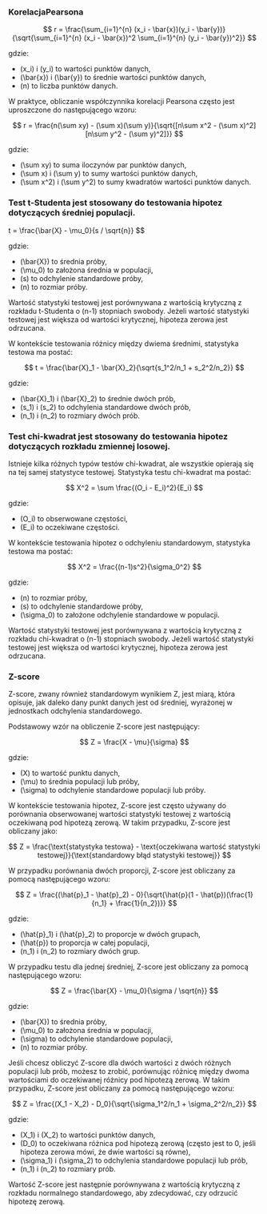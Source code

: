 ### KorelacjaPearsona 

$$
r = \frac{\sum_{i=1}^{n} (x_i - \bar{x})(y_i - \bar{y})}{\sqrt{\sum_{i=1}^{n} (x_i - \bar{x})^2 \sum_{i=1}^{n} (y_i - \bar{y})^2}}
$$

gdzie:
- \(x_i\) i \(y_i\) to wartości punktów danych,
- \(\bar{x}\) i \(\bar{y}\) to średnie wartości punktów danych,
- \(n\) to liczba punktów danych.

W praktyce, obliczanie współczynnika korelacji Pearsona często jest uproszczone do następującego wzoru:

$$
r = \frac{n(\sum xy) - (\sum x)(\sum y)}{\sqrt{[n\sum x^2 - (\sum x)^2][n\sum y^2 - (\sum y)^2]}}
$$

gdzie:
- \(\sum xy\) to suma iloczynów par punktów danych,
- \(\sum x\) i \(\sum y\) to sumy wartości punktów danych,
- \(\sum x^2\) i \(\sum y^2\) to sumy kwadratów wartości punktów danych.


### Test t-Studenta jest stosowany do testowania hipotez dotyczących średniej populacji.
t = \frac{\bar{X} - \mu_0}{s / \sqrt{n}}
$$

gdzie:
- \(\bar{X}\) to średnia próby,
- \(\mu_0\) to założona średnia w populacji,
- \(s\) to odchylenie standardowe próby,
- \(n\) to rozmiar próby.

Wartość statystyki testowej jest porównywana z wartością krytyczną z rozkładu t-Studenta o \(n-1\) stopniach swobody. Jeżeli wartość statystyki testowej jest większa od wartości krytycznej, hipoteza zerowa jest odrzucana.

W kontekście testowania różnicy między dwiema średnimi, statystyka testowa ma postać:

$$
t = \frac{\bar{X}_1 - \bar{X}_2}{\sqrt{s_1^2/n_1 + s_2^2/n_2}}
$$

gdzie:
- \(\bar{X}_1\) i \(\bar{X}_2\) to średnie dwóch prób,
- \(s_1\) i \(s_2\) to odchylenia standardowe dwóch prób,
- \(n_1\) i \(n_2\) to rozmiary dwóch prób.

### Test chi-kwadrat jest stosowany do testowania hipotez dotyczących rozkładu zmiennej losowej. 
Istnieje kilka różnych typów testów chi-kwadrat, ale wszystkie opierają się na tej samej statystyce testowej. Statystyka testu chi-kwadrat ma postać:

$$
X^2 = \sum \frac{(O_i - E_i)^2}{E_i}
$$

gdzie:
- \(O_i\) to obserwowane częstości,
- \(E_i\) to oczekiwane częstości.

W kontekście testowania hipotez o odchyleniu standardowym, statystyka testowa ma postać:

$$
X^2 = \frac{(n-1)s^2}{\sigma_0^2}
$$

gdzie:
- \(n\) to rozmiar próby,
- \(s\) to odchylenie standardowe próby,
- \(\sigma_0\) to założone odchylenie standardowe w populacji.

Wartość statystyki testowej jest porównywana z wartością krytyczną z rozkładu chi-kwadrat o \(n-1\) stopniach swobody. Jeżeli wartość statystyki testowej jest większa od wartości krytycznej, hipoteza zerowa jest odrzucana.

### Z-score

Z-score, zwany również standardowym wynikiem Z, jest miarą, która opisuje, jak daleko dany punkt danych jest od średniej, wyrażonej w jednostkach odchylenia standardowego. 

Podstawowy wzór na obliczenie Z-score jest następujący:

$$
Z = \frac{X - \mu}{\sigma}
$$

gdzie:
- \(X\) to wartość punktu danych,
- \(\mu\) to średnia populacji lub próby,
- \(\sigma\) to odchylenie standardowe populacji lub próby.

W kontekście testowania hipotez, Z-score jest często używany do porównania obserwowanej wartości statystyki testowej z wartością oczekiwaną pod hipotezą zerową. W takim przypadku, Z-score jest obliczany jako:

$$
Z = \frac{\text{statystyka testowa} - \text{oczekiwana wartość statystyki testowej}}{\text{standardowy błąd statystyki testowej}}
$$

W przypadku porównania dwóch proporcji, Z-score jest obliczany za pomocą następującego wzoru:

$$
Z = \frac{(\hat{p}_1 - \hat{p}_2) - 0}{\sqrt{\hat{p}(1 - \hat{p})(\frac{1}{n_1} + \frac{1}{n_2})}}
$$

gdzie:
- \(\hat{p}_1\) i \(\hat{p}_2\) to proporcje w dwóch grupach,
- \(\hat{p}\) to proporcja w całej populacji,
- \(n_1\) i \(n_2\) to rozmiary dwóch grup.

W przypadku testu dla jednej średniej, Z-score jest obliczany za pomocą następującego wzoru:

$$
Z = \frac{\bar{X} - \mu_0}{\sigma / \sqrt{n}}
$$

gdzie:
- \(\bar{X}\) to średnia próby,
- \(\mu_0\) to założona średnia w populacji,
- \(\sigma\) to odchylenie standardowe populacji,
- \(n\) to rozmiar próby.


Jeśli chcesz obliczyć Z-score dla dwóch wartości z dwóch różnych populacji lub prób, możesz to zrobić, porównując różnicę między dwoma wartościami do oczekiwanej różnicy pod hipotezą zerową. W takim przypadku, Z-score jest obliczany za pomocą następującego wzoru:

$$
Z = \frac{(X_1 - X_2) - D_0}{\sqrt{\sigma_1^2/n_1 + \sigma_2^2/n_2}}
$$

gdzie:
- \(X_1\) i \(X_2\) to wartości punktów danych,
- \(D_0\) to oczekiwana różnica pod hipotezą zerową (często jest to 0, jeśli hipoteza zerowa mówi, że dwie wartości są równe),
- \(\sigma_1\) i \(\sigma_2\) to odchylenia standardowe populacji lub prób,
- \(n_1\) i \(n_2\) to rozmiary prób.

Wartość Z-score jest następnie porównywana z wartością krytyczną z rozkładu normalnego standardowego, aby zdecydować, czy odrzucić hipotezę zerową.
